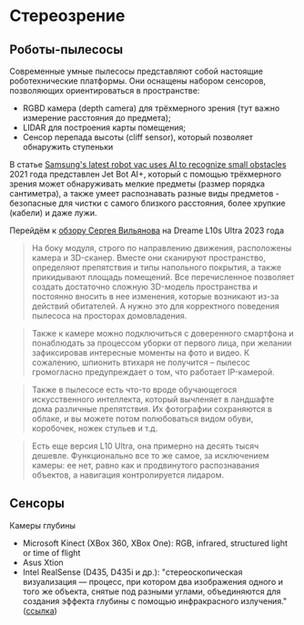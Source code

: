 # Стереозрение
## Роботы-пылесосы
Современные умные пылесосы представляют собой настоящие роботехнические платформы. Они оснащены набором сенсоров, позволяющих ориентироваться в пространстве:
* RGBD камера (depth camera) для трёхмерного зрения (тут важно измерение расстояния до предмета);
* LIDAR для построения карты помещения;
* Сенсор перепада высоты (cliff sensor), который позволяет обнаружить ступеньки

В статье [Samsung's latest robot vac uses AI to recognize small obstacles](https://newatlas.com/around-the-home/samsung-jet-bot-ai-plus-robot-vacuum/) 2021 года представлен Jet Bot AI+, который с помощью трёхмерного зрения может обнаруживать мелкие предметы (размер порядка сантиметра), а также умеет распознавать разные виды предметов - безопасные для чистки с самого близкого расстояния, более хрупкие (кабели) и даже лужи.

Перейдём к 
[обзору Сергея Вильянова](https://vilianov.com/hard_upgrade/obzor-dreame-l10s-ultra-robot-pylesos-s-kameroy-i-shvabrami/?ysclid=md3iyipg9l195216704) 
на Dreame L10s Ultra 2023 года
>На боку модуля, строго по направлению движения, расположены камера и 3D-сканер. Вместе они сканируют пространство, определяют препятствия и типы напольного покрытия, а также прикидывают площадь помещений. Все перечисленное позволяет создать достаточно сложную 3D-модель пространства и постоянно вносить в нее изменения, которые возникают из-за действий обитателей. А нужно это для корректного поведения пылесоса на просторах домовладения.

>Также к камере можно подключиться с доверенного смартфона и понаблюдать за процессом уборки от первого лица, при желании зафиксировав интересные моменты на фото и видео. К сожалению, шпионить втихаря не получится – пылесос громогласно предупреждает о том, что работает IP-камерой.

>Также в пылесосе есть что-то вроде обучающегося искусственного интеллекта, который вычленяет в ландшафте дома различные препятствия. Их фотографии сохраняются в облаке, и вы можете потом полюбоваться видом обуви, коробочек, ножек стульев и т.д.

>Есть еще версия L10 Ultra, она примерно на десять тысяч дешевле. Функционально все то же самое, за исключением камеры: ее нет, равно как и продвинутого распознавания объектов, а навигация контролируется лидаром.

## Сенсоры
Камеры глубины
* Microsoft Kinect (XBox 360, XBox One): RGB, infrared, structured light or time of flight
* Asus Xtion
* Intel RealSense (D435, D435i и др.): "стереоскопическая визуализация — процесс, при котором два изображения одного и того же объекта, снятые под разными углами, объединяются для создания эффекта глубины с помощью инфракрасного излучения."
([ссылка](https://habr.com/ru/companies/bothub/news/927168/)) 



